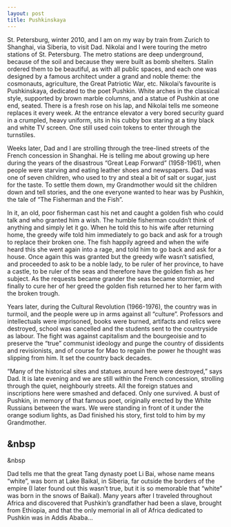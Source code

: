 ```yaml
---
layout: post
title: Pushkinskaya
---
```


St. Petersburg, winter 2010, and I am on my way by train from Zurich to Shanghai, via Siberia, to visit Dad. Nikolai and I were touring the metro stations of St. Petersburg. The metro stations are deep underground, because of the soil and because they were built as bomb shelters. Stalin ordered them to be beautiful, as with all public spaces, and each one was designed by a famous architect under a grand and noble theme: the cosmonauts, agriculture, the Great Patriotic War, etc. Nikolai’s favourite is Pushkinskaya, dedicated to the poet Pushkin. White arches in the classical style, supported by brown marble columns, and a statue of Pushkin at one end, seated. There is a fresh rose on his lap, and Nikolai tells me someone replaces it every week. At the entrance elevator a very bored security guard in a crumpled, heavy uniform, sits in his cubby box staring at a tiny black and white TV screen. One still used coin tokens to enter through the turnstiles.

Weeks later, Dad and I are strolling through the tree-lined streets of the French concession in Shanghai. He is telling me about growing up here during the years of the disastrous “Great Leap Forward” (1958-1961), when people were starving and eating leather shoes and newspapers. Dad was one of seven children, who used to try and steal a bit of salt or sugar, just for the taste. To settle them down, my Grandmother would sit the children down and tell stories, and the one everyone wanted to hear was by Pushkin, the tale of “The Fisherman and the Fish”.

In it, an old, poor fisherman cast his net and caught a golden fish who could talk and who granted him a wish. The humble fisherman couldn’t think of anything and simply let it go. When he told this to his wife after returning home, the greedy wife told him immediately to go back and ask for a trough to replace their broken one. The fish happily agreed and when the wife heard this she went again into a rage, and told him to go back and ask for a house. Once again this was granted but the greedy wife wasn’t satisfied, and proceeded to ask to be a noble lady, to be ruler of her province, to have a castle, to be ruler of the seas and therefore have the golden fish as her subject. As the requests became grander the seas became stormier, and finally to cure her of her greed the golden fish returned her to her farm with the broken trough.

Years later, during the Cultural Revolution (1966-1976), the country was in turmoil, and the people were up in arms against all “culture”. Professors and intellectuals were imprisoned, books were burned, artifacts and relics were destroyed, school was cancelled and the students sent to the countryside as labour. The fight was against capitalism and the bourgeoisie and to preserve the “true” communist ideology and purge the country of dissidents and revisionists, and of course for Mao to regain the power he thought was slipping from him. It set the country back decades.

“Many of the historical sites and statues around here were destroyed,” says Dad. It is late evening and we are still within the French concession, strolling through the quiet, neighbourly streets. All the foreign statues and inscriptions here were smashed and defaced. Only one survived. A bust of Pushkin, in memory of that famous poet, originally erected by the White Russians between the wars. We were standing in front of it under the orange sodium lights, as Dad finished his story, first told to him by my Grandmother.

&nbsp
---
&nbsp
  
Dad tells me that the great Tang dynasty poet Li Bai, whose name means “white”, was born at Lake Baikal, in Siberia, far outside the borders of the empire (I later found out this wasn’t true, but it is so memorable that “white” was born in the snows of Baikal). Many years after I traveled throughout Africa and discovered that Pushkin’s grandfather had been a slave, brought from Ethiopia, and that the only memorial in all of Africa dedicated to Pushkin was in Addis Ababa...
